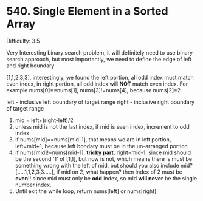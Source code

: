 # 540. Single Element in a Sorted Array

Difficulty: 3.5

Very Interesting binary search problem, it will definitely need to use binary search approach, but most importantly,
we need to define the edge of left and right boundary

[1,1,2,3,3], interestingly, we found the left portion, all odd index must match even index,
in right portion, all odd index will **NOT** match even index. For example nums[0]==nums[1], nums[3]!=nums[4], because nums[2]=2

left - inclusive left boundary of target range
right - inclusive right boundary of target range

1. mid = left+(right-left)/2
2. unless mid is not the last index, if mid is even index, increment to odd index
3. if nums[mid]==nums[mid-1], that means we are in left portion, left=mid+1, because left bondary must be in the un-arranged portion
4. if nums[mid]!=nums[mid-1], **tricky part**, right=mid-1, since mid should be the second '1' of [1,1], but now is not, which means there is must be something wrong with the left of mid, but should you also include mid? [.....1,1,2,3,3.....], if mid on 2, what happen? then index of 2 must be **even**!! since mid must only be **odd** index, so mid **will never** be the single number index. 
5. Until exit the while loop, return nums[left] or nums[right]